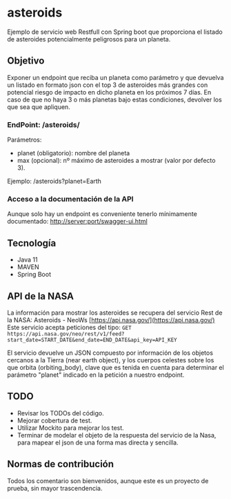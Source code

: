 # asteroids
Ejemplo de servicio web Restfull con Spring boot que proporciona el listado de asteroides potencialmente peligrosos para un planeta.

## Objetivo
Exponer un endpoint que reciba un planeta como parámetro y que devuelva un listado en formato json con el top 3 de asteroides más grandes con potencial riesgo de impacto en dicho planeta en los próximos 7 días. En caso de que no haya 3 o más planetas bajo estas condiciones, devolver los que sea que apliquen.

### EndPoint: /asteroids/
Parámetros:
- planet (obligatorio): nombre del planeta
- max (opcional): nº máximo de asteroides a mostrar (valor por defecto 3).

Ejemplo: /asteroids?planet=Earth

### Acceso a la documentación de la API
Aunque solo hay un endpoint es conveniente tenerlo mínimamente documentado:
[http://server:port/swagger-ui.html](http://server:port/swagger-ui.html)

## Tecnología
* Java 11
* MAVEN
* Spring Boot

## API de la NASA
La información para mostrar los asteroides se recupera del servicio Rest de la NASA: Asteroids - NeoWs
[https://api.nasa.gov/](https://api.nasa.gov/)
Este servicio acepta peticiones del tipo:
```GET https://api.nasa.gov/neo/rest/v1/feed?start_date=START_DATE&end_date=END_DATE&api_key=API_KEY```

El servicio devuelve un JSON compuesto por información de los objetos cercanos a la Tierra (near earth object), y los cuerpos celestes sobre los que orbita (orbiting_body), clave que es tenida en cuenta para determinar el parámetro "planet" indicado en la petición a nuestro endpoint.

## TODO
- Revisar los TODOs del código.
- Mejorar cobertura de test.
- Utilizar Mockito para mejorar los test.
- Terminar de modelar el objeto de la respuesta del servicio de la Nasa, para mapear el json de una forma mas directa y sencilla.

## Normas de contribución
Todos los comentario son bienvenidos, aunque este es un proyecto de prueba, sin mayor trascendencia.